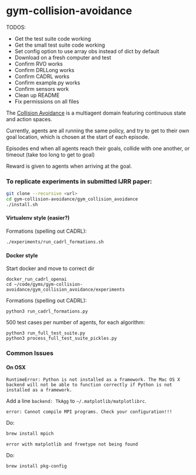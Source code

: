 # gym-collision-avoidance

TODOS:
- Get the test suite code working
- Get the small test suite code working
- Set config option to use array obs instead of dict by default
- Download on a fresh computer and test
- Confirm RVO works
- Confirm DRLLong works
- Confirm CADRL works
- Confirm example.py works
- Confirm sensors work
- Clean up README
- Fix permissions on all files

The [Collision Avoidance](https://bitbucket.org/mfe7/gym-collision-avoidance) is a multiagent
domain featuring continuous state and action spaces.

Currently, agents are all running the same policy, and try to get to their own
goal location, which is chosen at the start of each episode.

Episodes end when all agents reach their goals, collide with one another, or timeout
(take too long to get to goal)

Reward is given to agents when arriving at the goal.

### To replicate experiments in submitted IJRR paper:

```bash
git clone --recursive <url>
cd gym-collision-avoidance/gym_collision_avoidance
./install.sh
```

#### Virtualenv style (easier?)

Formations (spelling out CADRL):
```bash
./experiments/run_cadrl_formations.sh
```

#### Docker style

Start docker and move to correct dir
```
docker_run_cadrl_openai
cd ~/code/gyms/gym-collision-avoidance/gym_collision_avoidance/experiments
```

Formations (spelling out CADRL):
```
python3 run_cadrl_formations.py
```

500 test cases per number of agents, for each algorithm:
```
python3 run_full_test_suite.py
python3 process_full_test_suite_pickles.py
```


### Common Issues

#### On OSX

```
RuntimeError: Python is not installed as a framework. The Mac OS X backend will not be able to function correctly if Python is not installed as a framework.
```

Add a line `backend: TkAgg` to `~/.matplotlib/matplotlibrc`.



```
error: Cannot compile MPI programs. Check your configuration!!!
```

Do:
```bash
brew install mpich
```

```
error with matplotlib and freetype not being found
```

Do:
```bash
brew install pkg-config
```

